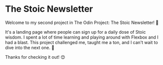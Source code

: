 # The Stoic Newsletter

Welcome to my second project in The Odin Project: The Stoic Newsletter! 🎉

It's a landing page where people can sign up for a daily dose of Stoic wisdom. I spent a lot of time learning and playing around with Flexbox and I had a blast. This project challenged me, taught me a ton, and I can't wait to dive into the next one. 🚀

Thanks for checking it out! 😊
